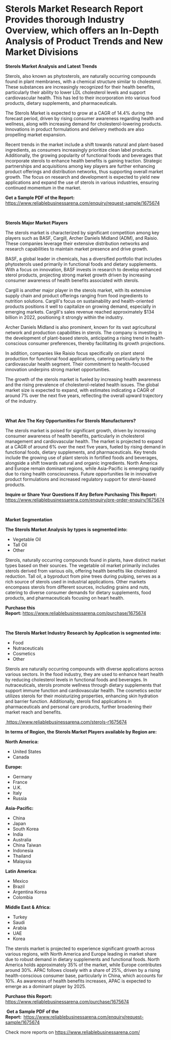 <p><h1>Sterols Market Research Report Provides thorough Industry Overview, which offers an In-Depth Analysis of Product Trends and New Market Divisions</h1></p><p><strong>Sterols Market Analysis and Latest Trends</strong></p>
<p><p>Sterols, also known as phytosterols, are naturally occurring compounds found in plant membranes, with a chemical structure similar to cholesterol. These substances are increasingly recognized for their health benefits, particularly their ability to lower LDL cholesterol levels and support cardiovascular health. This has led to their incorporation into various food products, dietary supplements, and pharmaceuticals.</p><p>The Sterols Market is expected to grow at a CAGR of 14.4% during the forecast period, driven by rising consumer awareness regarding health and wellness, along with increasing demand for cholesterol-lowering products. Innovations in product formulations and delivery methods are also propelling market expansion. </p><p>Recent trends in the market include a shift towards natural and plant-based ingredients, as consumers increasingly prioritize clean label products. Additionally, the growing popularity of functional foods and beverages that incorporate sterols to enhance health benefits is gaining traction. Strategic partnerships and acquisitions among key players are further enhancing product offerings and distribution networks, thus supporting overall market growth. The focus on research and development is expected to yield new applications and expand the use of sterols in various industries, ensuring continued momentum in the market.</p></p>
<p><strong>Get a Sample PDF of the Report:&nbsp;</strong> <a href="https://www.reliablebusinessarena.com/enquiry/request-sample/1675674?utm_campaign=3575&utm_medium=2&utm_source=Github&utm_content=ia&utm_term=31032025&utm_id=sterols">https://www.reliablebusinessarena.com/enquiry/request-sample/1675674</a></p>
<p>&nbsp;</p>
<p><strong>Sterols Major Market Players</strong></p>
<p><p>The sterols market is characterized by significant competition among key players such as BASF, Cargill, Archer Daniels Midland (ADM), and Raisio. These companies leverage their extensive distribution networks and research capabilities to maintain market presence and drive growth.</p><p>BASF, a global leader in chemicals, has a diversified portfolio that includes phytosterols used primarily in functional foods and dietary supplements. With a focus on innovation, BASF invests in research to develop enhanced sterol products, projecting strong market growth driven by increasing consumer awareness of health benefits associated with sterols. </p><p>Cargill is another major player in the sterols market, with its extensive supply chain and product offerings ranging from food ingredients to nutrition solutions. Cargill's focus on sustainability and health-oriented products positions it well to capitalize on growing demand, especially in emerging markets. Cargill's sales revenue reached approximately $134 billion in 2022, positioning it strongly within the industry.</p><p>Archer Daniels Midland is also prominent, known for its vast agricultural network and production capabilities in sterols. The company is investing in the development of plant-based sterols, anticipating a rising trend in health-conscious consumer preferences, thereby facilitating its growth projections.</p><p>In addition, companies like Raisio focus specifically on plant sterol production for functional food applications, catering particularly to the cardiovascular health segment. Their commitment to health-focused innovation underpins strong market opportunities.</p><p>The growth of the sterols market is fueled by increasing health awareness and the rising prevalence of cholesterol-related health issues. The global market size is expected to expand, with estimates indicating a CAGR of around 7% over the next five years, reflecting the overall upward trajectory of the industry.</p></p>
<p>&nbsp;</p>
<p><strong>What Are The Key Opportunities For Sterols Manufacturers?</strong></p>
<p><p>The sterols market is poised for significant growth, driven by increasing consumer awareness of health benefits, particularly in cholesterol management and cardiovascular health. The market is projected to expand at a CAGR of around 6% over the next five years, fueled by rising demand in functional foods, dietary supplements, and pharmaceuticals. Key trends include the growing use of plant sterols in fortified foods and beverages, alongside a shift towards natural and organic ingredients. North America and Europe remain dominant regions, while Asia-Pacific is emerging rapidly due to rising health consciousness. Future opportunities lie in innovative product formulations and increased regulatory support for sterol-based products.</p></p>
<p><strong>Inquire or Share Your Questions If Any Before Purchasing This Report:</strong> <a href="https://www.reliablebusinessarena.com/enquiry/pre-order-enquiry/1675674?utm_campaign=3575&utm_medium=2&utm_source=Github&utm_content=ia&utm_term=31032025&utm_id=sterols">https://www.reliablebusinessarena.com/enquiry/pre-order-enquiry/1675674</a></p>
<p>&nbsp;</p>
<p><strong>Market Segmentation</strong></p>
<p><strong>The Sterols Market Analysis by types is segmented into:</strong></p>
<p><ul><li>Vegetable Oil</li><li>Tall Oil</li><li>Other</li></ul></p>
<p><p>Sterols, naturally occurring compounds found in plants, have distinct market types based on their sources. The vegetable oil market primarily includes sterols derived from various oils, offering health benefits like cholesterol reduction. Tall oil, a byproduct from pine trees during pulping, serves as a rich source of sterols used in industrial applications. Other markets encompass sterols from different sources, including grains and nuts, catering to diverse consumer demands for dietary supplements, food products, and pharmaceuticals focusing on heart health.</p></p>
<p><strong>Purchase this Report:&nbsp;</strong><a href="https://www.reliablebusinessarena.com/purchase/1675674?utm_campaign=3575&utm_medium=2&utm_source=Github&utm_content=ia&utm_term=31032025&utm_id=sterols">https://www.reliablebusinessarena.com/purchase/1675674</a></p>
<p>&nbsp;</p>
<p><strong>The Sterols Market Industry Research by Application is segmented into:</strong></p>
<p><ul><li>Food</li><li>Nutraceuticals</li><li>Cosmetics</li><li>Other</li></ul></p>
<p><p>Sterols are naturally occurring compounds with diverse applications across various sectors. In the food industry, they are used to enhance heart health by reducing cholesterol levels in functional foods and beverages. In nutraceuticals, sterols promote wellness through dietary supplements that support immune function and cardiovascular health. The cosmetics sector utilizes sterols for their moisturizing properties, enhancing skin hydration and barrier function. Additionally, sterols find applications in pharmaceuticals and personal care products, further broadening their market reach and benefits.</p></p>
<p><a href="https://www.reliablebusinessarena.com/sterols-r1675674?utm_campaign=3575&utm_medium=2&utm_source=Github&utm_content=ia&utm_term=31032025&utm_id=sterols">&nbsp;https://www.reliablebusinessarena.com/sterols-r1675674</a></p>
<p><strong>In terms of Region, the Sterols Market Players available by Region are:</strong></p>
<p>
    <p> <strong> North America: </strong>
        <ul>
            <li>United States</li>
            <li>Canada</li>
        </ul>
        </p> 
    <p> <strong> Europe: </strong>
        <ul>
            <li>Germany</li>
            <li>France</li>
            <li>U.K.</li>
            <li>Italy</li>
            <li>Russia</li>
        </ul>
        </p> 
    <p> <strong> Asia-Pacific: </strong>
        <ul>
            <li>China</li>
            <li>Japan</li>
            <li>South Korea</li>
            <li>India</li>
            <li>Australia</li>
            <li>China Taiwan</li>
            <li>Indonesia</li>
            <li>Thailand</li>
            <li>Malaysia</li>
        </ul>
        </p> 
    <p> <strong> Latin America: </strong>
        <ul>
            <li>Mexico</li>
            <li>Brazil</li>
            <li>Argentina Korea</li>
            <li>Colombia</li>
        </ul>
        </p> 
    <p> <strong> Middle East & Africa: </strong>
        <ul>
            <li>Turkey</li>
            <li>Saudi</li>
            <li>Arabia</li>
            <li>UAE</li>
            <li>Korea</li>
        </ul>
    </p>
    </p>
<p><p>The sterols market is projected to experience significant growth across various regions, with North America and Europe leading in market share due to robust demand in dietary supplements and functional foods. North America holds approximately 35% of the market, while Europe contributes around 30%. APAC follows closely with a share of 25%, driven by a rising health-conscious consumer base, particularly in China, which accounts for 10%. As awareness of health benefits increases, APAC is expected to emerge as a dominant player by 2025.</p></p>
<p><strong>Purchase this Report: </strong><a href="https://www.reliablebusinessarena.com/purchase/1675674?utm_campaign=3575&utm_medium=2&utm_source=Github&utm_content=ia&utm_term=31032025&utm_id=sterols">https://www.reliablebusinessarena.com/purchase/1675674</a></p>
<p>&nbsp;<strong>Get a Sample PDF of the Report:&nbsp;&nbsp;</strong><a href="https://www.reliablebusinessarena.com/enquiry/request-sample/1675674?utm_campaign=3575&utm_medium=2&utm_source=Github&utm_content=ia&utm_term=31032025&utm_id=sterols">https://www.reliablebusinessarena.com/enquiry/request-sample/1675674</a></p>
<p><strong></strong></p>
<p>Check more reports on <a href="https://www.reliablebusinessarena.com/?utm_campaign=3575&utm_medium=2&utm_source=Github&utm_content=ia&utm_term=31032025&utm_id=sterols">https://www.reliablebusinessarena.com/</a></p>